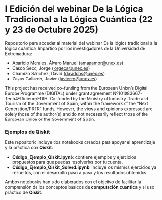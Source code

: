 # I Edición del webinar De la Lógica Tradicional a la Lógica Cuántica (22 y 23 de Octubre 2025)  
Repositorio para acceder al material del webinar De la lógica tradicional a la lógica cuántica. 
Impartido por los investigadores de la Universidad de Extremadura:
+ Aparicio Morales, Álvaro Manuel (amapamor@unex.es)
+ Casco Seco, Jorge (jorgecs@unex.es)
+ Chamizo Sánchez, David (davidchs@unex.es)
+ Zayas Gallardo, Javier (javierzg@unex.es)

This project has received co-funding from the European Union’s Digital Europe Programme (DIGITAL) under grant agreement Nº101083667-Tech4EfficiencyEDIH. Co-funded by the Ministry of Industry, Trade and Tourism of the Government of Spain, within the framework of the “Next Generation/PRTR” funds. However, the views and opinions expressed are solely those of the author(s) and do not necessarily reflect those of the European Union or the Government of Spain.

### Ejemplos de Qiskit

Este repositorio incluye dos notebooks creados para apoyar el aprendizaje y la práctica con **Qiskit**:

- **Código_Ejemplo_Qiskit.ipynb**: contiene ejemplos y ejercicios propuestos para que puedas resolverlos por tu cuenta.  
- **Código_Ejemplo_Qiskit_Solved.ipynb**: incluye los mismos ejercicios ya resueltos, con el desarrollo paso a paso y los resultados obtenidos.

Ambos notebooks han sido elaborados con el objetivo de facilitar la comprensión de los conceptos básicos de **computación cuántica** y el uso práctico de **Qiskit**.
